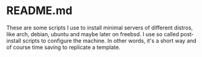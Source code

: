 # README.md
These are some scripts I use to install minimal servers of different distros,
like arch, debian, ubuntu and maybe later on freebsd. I use so called
post-install scripts to configure the machine. In other words, it's a short way
and of course time saving to replicate a template.
